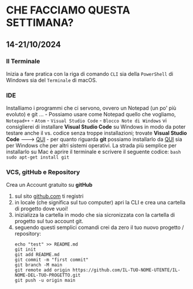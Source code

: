 # CHE FACCIAMO QUESTA SETTIMANA?
## 14-21/10/2024
### Il Terminale
Inizia a fare pratica con la riga di comando ``CLI`` sia della ``PowerShell`` di Windows sia del ``Terminale`` di macOS.

### IDE
Installiamo i programmi che ci servono, ovvero un Notepad (un po' più evoluto) e git ...
    - Possiamo usare come Notepad quello che vogliamo, ``Notepad++`` - ``Atom`` - ``Visual Studio Code`` - ``Blocco Note di Windows``
    vi consiglierei di installare **Visual Studio Code** su Windows in modo da poter testare anche il vs. codice senza troppe installazioni;
    trovate **Visual Studio Code** ---> [QUI](https://code.visualstudio.com/)
    - per quanto riguarda **git** possiamo installarlo da [QUI](https://git-scm.com/downloads) sia per Windows che per altri sistemi operativi.
    La strada più semplice per installarlo su Mac è aprire il terminale e scrivere il seguente codice:
    ```bash
    sudo apt-get install git
    ```
### VCS, gitHub e Repository
Crea un Account gratuito su **gitHub**

1. sul sito [github.com](https://github.com) ti registri
2. in locale (che significa sul tuo computer) apri la CLI e crea una cartella di progetto dove vuoi!
3. inizializza la cartella in modo che sia sicronizzata con la cartella di progetto sul tuo account git.
4. seguendo questi semplici comandi crei da zero il tuo nuovo progetto / repository:
    ```
    echo "test" >> README.md
    git init 
    git add README.md
    git commit -m "first commit"
    git branch -M main
    git remote add origin https://github.com/IL-TUO-NOME-UTENTE/IL-NOME-DEL-TUO-PROGETTO.git
    git push -u origin main
    ```